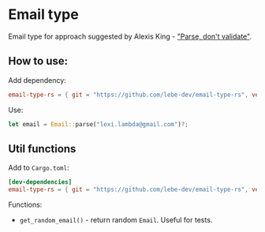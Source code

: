 # Email type

Email type for approach suggested by Alexis King - ["Parse, don't validate"](https://lexi-lambda.github.io/blog/2019/11/05/parse-don-t-validate/).

## How to use:

Add dependency:

```toml
email-type-rs = { git = "https://github.com/lebe-dev/email-type-rs", version = "0.1.0", features = ["utils"] }
```

Use:

```rust
let email = Email::parse("lexi.lambda@gmail.com")?;
```

## Util functions

Add to `Cargo.toml`:

```toml
[dev-dependencies]
email-type-rs = { git = "https://github.com/lebe-dev/email-type-rs", version = "0.1.0", features = ["utils"] }
```

Functions:

- `get_random_email()` - return random `Email`. Useful for tests.